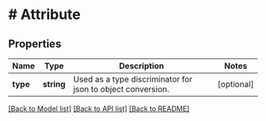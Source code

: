 # # Attribute

## Properties

Name | Type | Description | Notes
------------ | ------------- | ------------- | -------------
**type** | **string** | Used as a type discriminator for json to object conversion. | [optional]

[[Back to Model list]](../../README.md#models) [[Back to API list]](../../README.md#endpoints) [[Back to README]](../../README.md)
